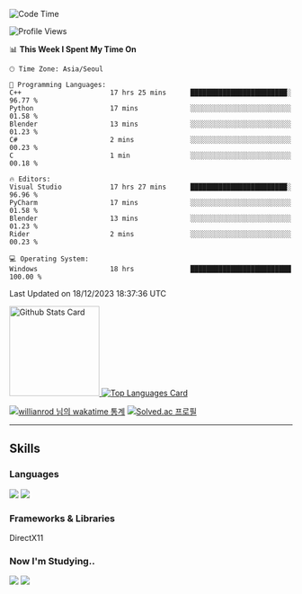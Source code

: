 <!--START_SECTION:waka-->
![Code Time](http://img.shields.io/badge/Code%20Time-773%20hrs%2058%20mins-blue)

![Profile Views](http://img.shields.io/badge/Profile%20Views-0-blue)

📊 **This Week I Spent My Time On** 

```text
🕑︎ Time Zone: Asia/Seoul

💬 Programming Languages: 
C++                      17 hrs 25 mins      ████████████████████████░   96.77 % 
Python                   17 mins             ░░░░░░░░░░░░░░░░░░░░░░░░░   01.58 % 
Blender                  13 mins             ░░░░░░░░░░░░░░░░░░░░░░░░░   01.23 % 
C#                       2 mins              ░░░░░░░░░░░░░░░░░░░░░░░░░   00.23 % 
C                        1 min               ░░░░░░░░░░░░░░░░░░░░░░░░░   00.18 % 

🔥 Editors: 
Visual Studio            17 hrs 27 mins      ████████████████████████░   96.96 % 
PyCharm                  17 mins             ░░░░░░░░░░░░░░░░░░░░░░░░░   01.58 % 
Blender                  13 mins             ░░░░░░░░░░░░░░░░░░░░░░░░░   01.23 % 
Rider                    2 mins              ░░░░░░░░░░░░░░░░░░░░░░░░░   00.23 % 

💻 Operating System: 
Windows                  18 hrs              █████████████████████████   100.00 % 
```


 Last Updated on 18/12/2023 18:37:36 UTC
<!--END_SECTION:waka-->


<!-- [![Anurag's github stats](https://github-readme-stats.vercel.app/api?username=heosumin518)](https://github.com/anuraghazra/github-readme-stats) -->

<!-- markdownlint-disable MD033 -->
<a href="https://github.com/anuraghazra/github-readme-stats#github-stats-card">
  <img
    src="https://github-readme-stats.vercel.app/api?username=heosumin518&hide_title=true&show_icons=true&include_all_commits=true&count_private=true&hide_border=true&theme=onedark&title_color=5f4b8b&text_color=f0eee9&icon_color=00abc0"
    alt="Github Stats Card"
    height="160"
  />
</a>
<a href="https://github.com/anuraghazra/github-readme-stats#top-languages-card">
  <img
    src="https://github-readme-stats.vercel.app/api/top-langs?username=heosumin518&hide=css,tex&hide_title=true&layout=compact&langs_count=8&hide_border=true&theme=onedark&title_color=5f4b8b&text_color=f0eee9&icon_color=00abc0"
    alt="Top Languages Card"
  />
</a>

[![willianrod 님의 wakatime 통계](https://github-readme-stats.vercel.app/api/wakatime?username=heosumin518&layout=compact&count_private=true)](https://wakatime.com/@heosumin518) [![Solved.ac
프로필](http://mazassumnida.wtf/api/v2/generate_badge?boj=heosumin)](https://solved.ac/heosumin)


---

## Skills

### Languages

<img src="https://img.shields.io/badge/C-A8B9CC?style=flat-square&logo=C&logoColor=white"/> <img src="https://img.shields.io/badge/C++-00599C?style=flat-square&logo=C%2B%2B&logoColor=white"/>

### Frameworks & Libraries

DirectX11

### Now I'm Studying..

<img src="https://img.shields.io/badge/CSharp-239120?style=flat-square&logo=CSharp&logoColor=white"/> <img src="https://img.shields.io/badge/OpenGL-5586A4?style=flat-square&logo=OpenGL&logoColor=white"/>

